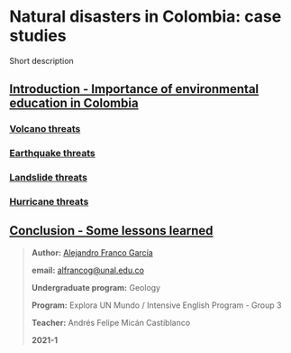 # Natural disasters in Colombia: case studies

Short description

## [Introduction - Importance of environmental education in Colombia](introduction.md)

### [Volcano threats](volcano.md)

### [Earthquake threats](earthquake.md)

### [Landslide threats](landslide.md)

### [Hurricane threats](hurricane.md)

## [Conclusion - Some lessons learned](conclusion.md)


> **Author:** [Alejandro Franco García](about-me.md)
> 
> **email:** alfrancog@unal.edu.co
> 
> **Undergraduate program:** Geology
> 
> **Program:** Explora UN Mundo / Intensive English Program - Group 3
> 
> **Teacher:** Andrés Felipe Micán Castiblanco
> 
> **2021-1**
